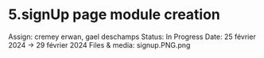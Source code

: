# 5.signUp page module creation

Assign: cremey erwan, gael deschamps
Status: In Progress
Date: 25 février 2024 → 29 février 2024
Files & media: signup.PNG.png